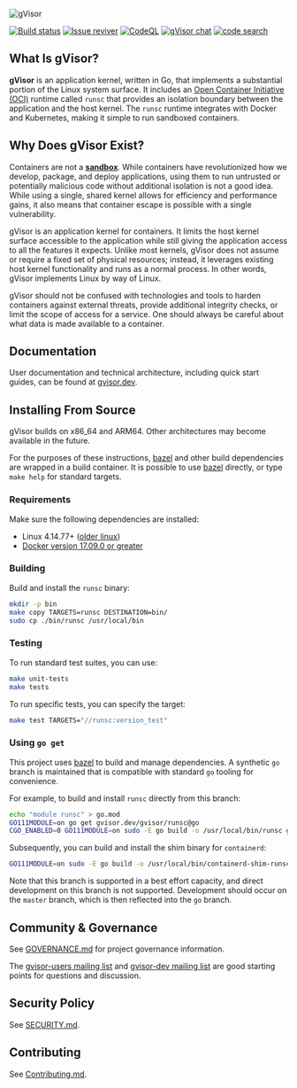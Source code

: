 ![gVisor](g3doc/logo.png)

[![Build status](https://badge.buildkite.com/3b159f20b9830461a71112566c4171c0bdfd2f980a8e4c0ae6.svg?branch=master)](https://buildkite.com/gvisor/pipeline)
[![Issue reviver](https://github.com/google/gvisor/actions/workflows/issue_reviver.yml/badge.svg)](https://github.com/google/gvisor/actions/workflows/issue_reviver.yml)
[![CodeQL](https://github.com/google/gvisor/actions/workflows/codeql.yml/badge.svg)](https://github.com/google/gvisor/actions/workflows/codeql.yml)
[![gVisor chat](https://badges.gitter.im/gvisor/community.png)](https://gitter.im/gvisor/community)
[![code search](https://img.shields.io/badge/code-search-blue)](https://cs.opensource.google/gvisor/gvisor)

## What Is gVisor?

**gVisor** is an application kernel, written in Go, that implements a
substantial portion of the Linux system surface. It includes an
[Open Container Initiative (OCI)][oci] runtime called `runsc` that provides an
isolation boundary between the application and the host kernel. The `runsc`
runtime integrates with Docker and Kubernetes, making it simple to run sandboxed
containers.

## Why Does gVisor Exist?

Containers are not a [**sandbox**][sandbox]. While containers have
revolutionized how we develop, package, and deploy applications, using them to
run untrusted or potentially malicious code without additional isolation is not
a good idea. While using a single, shared kernel allows for efficiency and
performance gains, it also means that container escape is possible with a single
vulnerability.

gVisor is an application kernel for containers. It limits the host kernel
surface accessible to the application while still giving the application access
to all the features it expects. Unlike most kernels, gVisor does not assume or
require a fixed set of physical resources; instead, it leverages existing host
kernel functionality and runs as a normal process. In other words, gVisor
implements Linux by way of Linux.

gVisor should not be confused with technologies and tools to harden containers
against external threats, provide additional integrity checks, or limit the
scope of access for a service. One should always be careful about what data is
made available to a container.

## Documentation

User documentation and technical architecture, including quick start guides, can
be found at [gvisor.dev][gvisor-dev].

## Installing From Source

gVisor builds on x86_64 and ARM64. Other architectures may become available in
the future.

For the purposes of these instructions, [bazel][bazel] and other build
dependencies are wrapped in a build container. It is possible to use
[bazel][bazel] directly, or type `make help` for standard targets.

### Requirements

Make sure the following dependencies are installed:

*   Linux 4.14.77+ ([older linux][old-linux])
*   [Docker version 17.09.0 or greater][docker]

### Building

Build and install the `runsc` binary:

```sh
mkdir -p bin
make copy TARGETS=runsc DESTINATION=bin/
sudo cp ./bin/runsc /usr/local/bin
```

### Testing

To run standard test suites, you can use:

```sh
make unit-tests
make tests
```

To run specific tests, you can specify the target:

```sh
make test TARGETS="//runsc:version_test"
```

### Using `go get`

This project uses [bazel][bazel] to build and manage dependencies. A synthetic
`go` branch is maintained that is compatible with standard `go` tooling for
convenience.

For example, to build and install `runsc` directly from this branch:

```sh
echo "module runsc" > go.mod
GO111MODULE=on go get gvisor.dev/gvisor/runsc@go
CGO_ENABLED=0 GO111MODULE=on sudo -E go build -o /usr/local/bin/runsc gvisor.dev/gvisor/runsc
```

Subsequently, you can build and install the shim binary for `containerd`:

```sh
GO111MODULE=on sudo -E go build -o /usr/local/bin/containerd-shim-runsc-v1 gvisor.dev/gvisor/shim
```

Note that this branch is supported in a best effort capacity, and direct
development on this branch is not supported. Development should occur on the
`master` branch, which is then reflected into the `go` branch.

## Community & Governance

See [GOVERNANCE.md](GOVERNANCE.md) for project governance information.

The [gvisor-users mailing list][gvisor-users-list] and
[gvisor-dev mailing list][gvisor-dev-list] are good starting points for
questions and discussion.

## Security Policy

See [SECURITY.md](SECURITY.md).

## Contributing

See [Contributing.md](CONTRIBUTING.md).

[bazel]: https://bazel.build
[docker]: https://www.docker.com
[gvisor-users-list]: https://groups.google.com/forum/#!forum/gvisor-users
[gvisor-dev]: https://gvisor.dev
[gvisor-dev-list]: https://groups.google.com/forum/#!forum/gvisor-dev
[oci]: https://www.opencontainers.org
[old-linux]: https://gvisor.dev/docs/user_guide/networking/#gso
[sandbox]: https://en.wikipedia.org/wiki/Sandbox_(computer_security)
